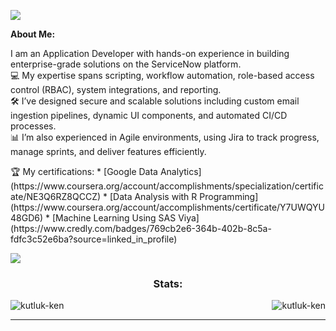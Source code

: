 <p align="center">
  
</p>

<a href="https://www.youtube.com/watch?v=imhmn4r0gic&t=1s"><img src="https://user-images.githubusercontent.com/73097560/115834477-dbab4500-a447-11eb-908a-139a6edaec5c.gif"></a>

<strong>About Me:</strong><br>
<p>I am an Application Developer with hands-on experience in building enterprise-grade solutions on the ServiceNow platform.<br>
💻 My expertise spans scripting, workflow automation, role-based access control (RBAC), system integrations, and reporting.<br>
🛠️ I’ve designed secure and scalable solutions including custom email ingestion pipelines, dynamic UI components, and automated CI/CD processes.<br>
📊 I’m also experienced in Agile environments, using Jira to track progress, manage sprints, and deliver features efficiently.</p>
🏆 My certifications: 
* [Google Data Analytics](https://www.coursera.org/account/accomplishments/specialization/certificate/NE3Q6RZ8QCCZ)
* [Data Analysis with R Programming](https://www.coursera.org/account/accomplishments/certificate/Y7UWQYU48GD6)
* [Machine Learning Using SAS Viya](https://www.credly.com/badges/769cb2e6-364b-402b-8c5a-fdfc3c52e6ba?source=linked_in_profile)

<a href="https://www.youtube.com/watch?v=imhmn4r0gic&t=1s"><img src="https://user-images.githubusercontent.com/73097560/115834477-dbab4500-a447-11eb-908a-139a6edaec5c.gif"></a>

<!--<hr> 
<div style="display: block;">-->

<p>
  <h3 align="center">Stats:</h3>
<p>
    <a align="left">
      <p><img align="left" 
  src="https://github-readme-stats-sigma-five.vercel.app/api/top-langs?username=kutluk-ken&show_icons=true&theme=dark&locale=en&hide=jupyter%20notebook,lex,&langs_count=8" alt="kutluk-ken" /></p></a>
    <a align="right"><p>&nbsp;<img align="right" src="https://github-readme-stats-sigma-five.vercel.app/api?username=kutluk-ken&show_icons=true&theme=dark&locale=en" alt="kutluk-ken" /></p></a>  
  </p>
</p>
</div>
<hr>
<br>
